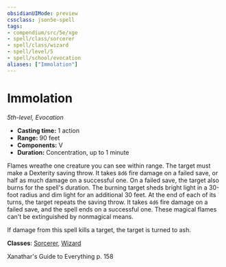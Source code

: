 ```yaml
---
obsidianUIMode: preview
cssclass: json5e-spell
tags:
- compendium/src/5e/xge
- spell/class/sorcerer
- spell/class/wizard
- spell/level/5
- spell/school/evocation
aliases: ["Immolation"]
---
```

# Immolation
*5th-level, Evocation*  

- **Casting time:** 1 action
- **Range:** 90 feet
- **Components:** V
- **Duration:** Concentration, up to 1 minute

Flames wreathe one creature you can see within range. The target must make a Dexterity saving throw. It takes `8d6` fire damage on a failed save, or half as much damage on a successful one. On a failed save, the target also burns for the spell's duration. The burning target sheds bright light in a 30-foot radius and dim light for an additional 30 feet. At the end of each of its turns, the target repeats the saving throw. It takes `4d6` fire damage on a failed save, and the spell ends on a successful one. These magical flames can't be extinguished by nonmagical means.

If damage from this spell kills a target, the target is turned to ash.

**Classes**: [Sorcerer](../../classes/sorcerer.md#), [Wizard](../../classes/wizard.md#)

Xanathar's Guide to Everything p. 158
